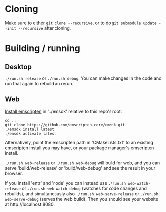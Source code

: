 # Cloning

Make sure to either `git clone --recursive`, or to do `git submodule update
--init --recursive` after cloning.

# Building / running

## Desktop

`./run.sh release` or `./run.sh debug`. You can make changes in the code and
run that again to rebuild an rerun.

## Web

[Install
emscripten](https://emscripten.org/docs/getting_started/downloads.html#installation-instructions)
in '../emsdk' relative to this repo's root:
```
cd ..
git clone https://github.com/emscripten-core/emsdk.git
./emsdk install latest
./emsdk activate latest
```
Alternatively, point the emscripten path in 'CMakeLists.txt' to an existing
emscripten install you may have, or your package manager's emscripten install.

`./run.sh web-release` or `./run.sh web-debug` will build for web, and you can
serve 'build/web-release' or 'build/web-debug' and see the result in your
browser.

If you install 'entr' and 'node' you can instead use `./run.sh
web-watch-release` or `./run.sh web-watch-debug` (watches for code changes and
rebuilds), and simultaneously also `./run.sh web-serve-release` or `./run.sh
web-serve-debug` (serves the web build).  Then you should see your website at
http://localhost:8080.
